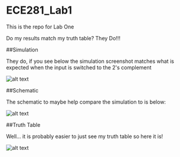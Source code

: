 ECE281_Lab1
===========

This is the repo for Lab One

Do my results match my truth table?
They Do!!!

##Simulation

They do, if you see below the simulation screenshot matches what is expected
when the input is switched to the 2's complement

![alt text](https://raw2.github.com/JarrodWooden/ECE281_Lab1/master/Simulation_Picture.PNG "Simulation Picture")

##Schematic

The schematic to maybe help compare the simulation to is below:

![alt text](https://raw2.github.com/JarrodWooden/ECE281_Lab1/master/Schematic.jpg "Schematic Picture")

##Truth Table

Well... it is probably easier to just see my truth table so here it is!

![alt text](https://raw2.github.com/JarrodWooden/ECE281_Lab1/master/Truth_Table.jpg "Truth Table")

